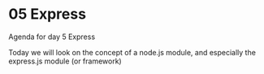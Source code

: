 # 05 Express
Agenda for day 5 Express    

Today we will look on the concept of a node.js module, and especially the express.js module (or framework)    


